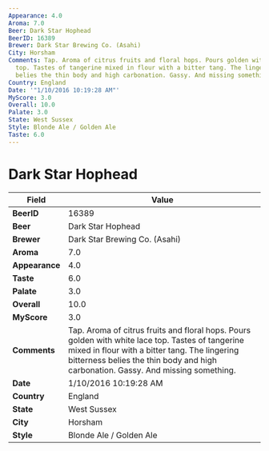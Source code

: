```yaml
---
Appearance: 4.0
Aroma: 7.0
Beer: Dark Star Hophead
BeerID: 16389
Brewer: Dark Star Brewing Co. (Asahi)
City: Horsham
Comments: Tap. Aroma of citrus fruits and floral hops. Pours golden with white lace
  top. Tastes of tangerine mixed in flour with a bitter tang. The lingering bitterness
  belies the thin body and high carbonation. Gassy. And missing something.
Country: England
Date: '"1/10/2016 10:19:28 AM"'
MyScore: 3.0
Overall: 10.0
Palate: 3.0
State: West Sussex
Style: Blonde Ale / Golden Ale
Taste: 6.0
---
```


# Dark Star Hophead

| Field         | Value |
|---------------|-------|
| **BeerID** | 16389 |
| **Beer** | Dark Star Hophead |
| **Brewer** | Dark Star Brewing Co. (Asahi) |
| **Aroma** | 7.0 |
| **Appearance** | 4.0 |
| **Taste** | 6.0 |
| **Palate** | 3.0 |
| **Overall** | 10.0 |
| **MyScore** | 3.0 |
| **Comments** | Tap. Aroma of citrus fruits and floral hops. Pours golden with white lace top. Tastes of tangerine mixed in flour with a bitter tang. The lingering bitterness belies the thin body and high carbonation. Gassy. And missing something. |
| **Date** | 1/10/2016 10:19:28 AM |
| **Country** | England |
| **State** | West Sussex |
| **City** | Horsham |
| **Style** | Blonde Ale / Golden Ale |
